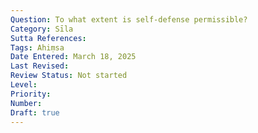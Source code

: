```yaml
---
Question: To what extent is self-defense permissible?
Category: Sīla
Sutta References:
Tags: Ahiṃsa
Date Entered: March 18, 2025
Last Revised:
Review Status: Not started
Level: 
Priority: 
Number: 
Draft: true
---
```

